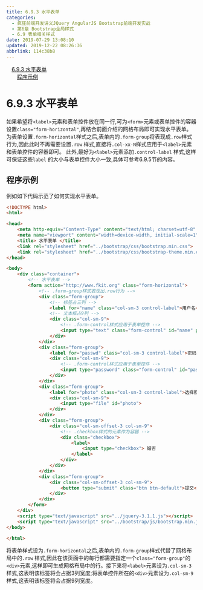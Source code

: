 ```yaml
---
title: 6.9.3 水平表单
categories: 
  - 疯狂前端开发讲义JQuery AngularJS Bootstrap前端开发实战
  - 第6章 Bootstrap全局样式
  - 6.9 表单相关样式
date: 2019-07-29 13:08:10
updated: 2019-12-22 08:26:36
abbrlink: 114c38b8
---
```

<div id='my_toc'><a href="/JavaReadingNotes/114c38b8/#6-9-3-水平表单" class="header_1">6.9.3 水平表单</a><br><a href="/JavaReadingNotes/114c38b8/#程序示例" class="header_2">程序示例</a><br></div>
<style>.header_1{margin-left: 1em;}.header_2{margin-left: 2em;}.header_3{margin-left: 3em;}.header_4{margin-left: 4em;}.header_5{margin-left: 5em;}.header_6{margin-left: 6em;}</style>
<!--more-->
<script>if (navigator.platform.search('arm')==-1){document.getElementById('my_toc').style.display = 'none';}var e,p = document.getElementsByTagName('p');while (p.length>0) {e = p[0];e.parentElement.removeChild(e);}</script>

<!--end-->
<!--SSTStart-->
# 6.9.3 水平表单 #
如果希望将`<label>`元素和表单控件放在同一行,可为`<form>`元素或表单控件的容器设置`class="form-horizontal"`,再结合前面介绍的网格布局即可实现水平表单。
为表单设置`.form-horizontal`样式之后,表单内的`.form-group`将表现成`.row`样式行为,因此此时不再需要设置`.row` 样式,直接将`.col-xx-N`样式应用于`<label>`元素和表单控件的容器即可。
此外,最好为`<label>`元素添加`.control-label` 样式,这样可保证这些`label` 的大小与表单控件大小一致,具体可参考6.9.5节的内容。
## 程序示例 ##
例如如下代码示范了如何实现水平表单。
```html
<!DOCTYPE html>
<html>

<head>
    <meta http-equiv="Content-Type" content="text/html; charset=utf-8" />
    <meta name="viewport" content="width=device-width, initial-scale=1">
    <title> 水平表单 </title>
    <link rel="stylesheet" href="../bootstrap/css/bootstrap.min.css">
    <link rel="stylesheet" href="../bootstrap/css/bootstrap-theme.min.css">
</head>

<body>
    <div class="container">
        <!-- 水平表单 -->
        <form action="http://www.fkit.org" class="form-horizontal">
            <!-- .form-group样式表现出.row行为 -->
            <div class="form-group">
                <!-- 标签占三列 -->
                <label for="name" class="col-sm-3 control-label">用户名</label>
                <!-- 文本框占9列 -->
                <div class="col-sm-9">
                    <!-- .form-control样式应用于表单控件 -->
                    <input type="text" class="form-control" id="name" placeholder="用户名">
                </div>
            </div>
            <div class="form-group">
                <label for="passwd" class="col-sm-3 control-label">密码</label>
                <div class="col-sm-9">
                    <!-- .form-control样式应用于表单控件 -->
                    <input type="password" class="form-control" id="passwd" placeholder="密码">
                </div>
            </div>
            <div class="form-group">
                <label for="photo" class="col-sm-3 control-label">选择照片上传</label>
                <div class="col-sm-9">
                    <input type="file" id="photo">
                </div>
            </div>
            <div class="form-group">
                <div class="col-sm-offset-3 col-sm-9">
                    <!-- .checkbox样式的元素作为容器 -->
                    <div class="checkbox">
                        <label>
                            <input type="checkbox"> 婚否
                        </label>
                    </div>
                </div>
            </div>
            <div class="form-group">
                <div class="col-sm-offset-3 col-sm-9">
                    <button type="submit" class="btn btn-default">提交</button>
                </div>
            </div>
        </form>
    </div>
    <script type="text/javascript" src="../jquery-3.1.1.js"></script>
    <script type="text/javascript" src="../bootstrap/js/bootstrap.min.js"></script>
</body>

</html>
```
将表单样式设为`.form-horizontal`之后,表单内的`.form-group`样式代替了网格布局中的`.row` 样式,因此在该页面中的每行都需要指定一个`class="form-group"`的`<div>`元素,这样即可生成网格布局中的行。接下来将`<label>`元素设为`.col-sm-3`样式,这表明该标签将会占据3列宽度;将表单控件所在的`<div>`元素设为`.col-sm-9`样式,这表明该标签将会占据9列宽度。
<!--SSTStop-->

